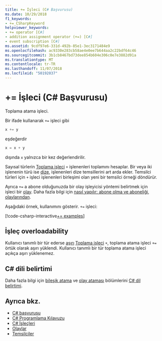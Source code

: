 ```yaml
---
title: += İşleci (C# Başvurusu)
ms.date: 10/29/2018
f1_keywords:
- +=_CSharpKeyword
helpviewer_keywords:
- += operator [C#]
- addition assignment operator (+=) [C#]
- event subscription [C#]
ms.assetid: 9cdf97e6-331d-492b-85e1-3ec3171484e9
ms.openlocfilehash: ac9330e283cb58ae4e0ee7b644aa2c22bdf64c46
ms.sourcegitcommit: 3b1cb8467bd73dee854b604e306c0e7e3882d91a
ms.translationtype: MT
ms.contentlocale: tr-TR
ms.lasthandoff: 11/07/2018
ms.locfileid: "50192037"
---
```

# <a name="-operator-c-reference"></a>+= İşleci (C# Başvurusu)

Toplama atama işleci.

Bir ifade kullanarak `+=` işleci gibi

```csharp
x += y
```

eşdeğerdir

```csharp
x = x + y
```

dışında `x` yalnızca bir kez değerlendirilir.
  
Sayısal türlerin [Toplama işleci](addition-operator.md) `+` işlenenleri toplamını hesaplar. Bir veya iki işlenenin türü ise [dize](../keywords/string.md), işlenenleri dize temsillerini art arda ekler. Temsilci türleri için `+` işleci işlenenleri birleşimi olan yeni bir temsilci örneği döndürür.

Ayrıca `+=` a abone olduğunuzda bir olay işleyicisi yöntemi belirtmek için işleci bir [olay](../keywords/event.md). Daha fazla bilgi için [nasıl yapılır: abone olma ve aboneliği, olaylarından](../../programming-guide/events/how-to-subscribe-to-and-unsubscribe-from-events.md).

Aşağıdaki örnek, kullanımını gösterir. `+=` işleci:

[!code-csharp-interactive[+= examples](~/samples/snippets/csharp/language-reference/operators/AdditionExamples.cs#AddAndAssign)]

## <a name="operator-overloadability"></a>İşleç overloadability

Kullanıcı tanımlı bir tür ederse [aşırı](../keywords/operator.md) [Toplama işleci](addition-operator.md) `+`, toplama atama işleci `+=` örtük olarak aşırı yüklendi. Kullanıcı tanımlı bir tür toplama atama işleci açıkça aşırı yüklenemez.

## <a name="c-language-specification"></a>C# dili belirtimi

Daha fazla bilgi için [bileşik atama](~/_csharplang/spec/expressions.md#compound-assignment) ve [olay ataması](~/_csharplang/spec/expressions.md#event-assignment) bölümlerini [ C# dil belirtimi](../language-specification/index.md).
  
## <a name="see-also"></a>Ayrıca bkz.

- [C# başvurusu](../index.md)
- [C# Programlama Kılavuzu](../../programming-guide/index.md)
- [C# İşleçleri](index.md)
- [Olaylar](../../programming-guide/events/index.md)
- [Temsilciler](../../programming-guide/delegates/index.md)
